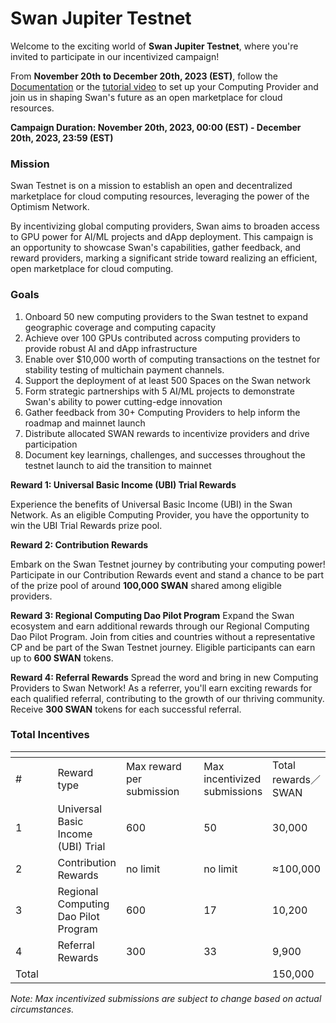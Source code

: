 # Swan Jupiter Testnet

Welcome to the exciting world of **Swan Jupiter Testnet**, where you're invited to participate in our incentivized campaign!&#x20;

From **November 20th to December 20th, 2023 (EST)**, follow the [Documentation](https://docs.lagrangedao.org/lagrange-dao/computing) or the [tutorial video](https://www.youtube.com/watch?v=uA8-IlJv2hw) to set up your Computing Provider and join us in shaping Swan's future as an open marketplace for cloud resources.

**Campaign Duration: November 20th, 2023, 00:00 (EST) - December 20th, 2023, 23:59 (EST)**

### **Mission**

Swan Testnet is on a mission to establish an open and decentralized marketplace for cloud computing resources, leveraging the power of the Optimism Network.&#x20;

By incentivizing global computing providers, Swan aims to broaden access to GPU power for AI/ML projects and dApp deployment. This campaign is an opportunity to showcase Swan's capabilities, gather feedback, and reward providers, marking a significant stride toward realizing an efficient, open marketplace for cloud computing.

### **Goals**

1. Onboard 50 new computing providers to the Swan testnet to expand geographic coverage and computing capacity
2. Achieve over 100 GPUs contributed across computing providers to provide robust AI and dApp infrastructure
3. Enable over $10,000 worth of computing transactions on the testnet for stability testing of multichain payment channels.
4. Support the deployment of at least 500 Spaces on the Swan network
5. Form strategic partnerships with 5 AI/ML projects to demonstrate Swan's ability to power cutting-edge innovation
6. Gather feedback from 30+ Computing Providers to help inform the roadmap and mainnet launch
7. Distribute allocated SWAN rewards to incentivize providers and drive participation
8. Document key learnings, challenges, and successes throughout the testnet launch to aid the transition to mainnet

**Reward 1: Universal Basic Income (UBI) Trial Rewards**&#x20;

Experience the benefits of Universal Basic Income (UBI) in the Swan Network. As an eligible Computing Provider, you have the opportunity to win the UBI Trial Rewards prize pool.

**Reward 2: Contribution Rewards**&#x20;

Embark on the Swan Testnet journey by contributing your computing power! Participate in our Contribution Rewards event and stand a chance to be part of the prize pool of around **100,000 SWAN** shared among eligible providers.

**Reward 3: Regional Computing Dao Pilot Program** Expand the Swan ecosystem and earn additional rewards through our Regional Computing Dao Pilot Program. Join from cities and countries without a representative CP and be part of the Swan Testnet journey. Eligible participants can earn up to **600 SWAN** tokens.

**Reward 4: Referral Rewards** Spread the word and bring in new Computing Providers to Swan Network! As a referrer, you'll earn exciting rewards for each qualified referral, contributing to the growth of our thriving community. Receive **300 SWAN** tokens for each successful referral.

### **Total Incentives**

<table data-header-hidden><thead><tr><th width="80"></th><th></th><th width="153"></th><th></th><th></th></tr></thead><tbody><tr><td>#</td><td>Reward type</td><td>Max reward per submission</td><td>Max incentivized submissions</td><td>Total rewards／SWAN</td></tr><tr><td>1</td><td>Universal Basic Income (UBI) Trial</td><td>600</td><td>50</td><td>30,000</td></tr><tr><td>2</td><td>Contribution Rewards</td><td>no limit</td><td>no limit</td><td>≈100,000</td></tr><tr><td>3</td><td>Regional Computing Dao Pilot Program</td><td>600</td><td>17</td><td>10,200</td></tr><tr><td>4</td><td>Referral Rewards</td><td>300</td><td>33</td><td>9,900</td></tr><tr><td>Total</td><td><br></td><td><br></td><td><br></td><td>150,000</td></tr></tbody></table>

_Note: Max incentivized submissions are subject to change based on actual circumstances._
